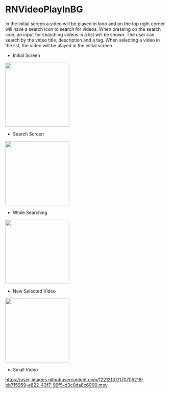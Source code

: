 # RNVideoPlayInBG
In the initial screen a video will be played in loop and on the top right corner will have a search icon to search for videos.
When pressing on the search icon, an input for searching videos in a list will be shown. The user can search by the video title, description and a tag. When selecting a video in the list, the video will be played in the initial screen.


- Initial Screen
<img width="200" src="https://user-images.githubusercontent.com/12212137/170703502-68886ab8-8f9d-43e2-9034-7ad10f21930b.png"/>

- Search Screen
<img width="200" src="https://user-images.githubusercontent.com/12212137/170703578-c6b082af-1bbd-4b7a-99ef-acf163a7cd92.png"/>

- While Searching
<img width="200" src="https://user-images.githubusercontent.com/12212137/170703744-98d8a678-990d-426f-94cf-05895a437765.png"/>

- New Selected Video
<img width="200" src="https://user-images.githubusercontent.com/12212137/170703790-62de1b90-0e39-4433-9606-84a97a7d2c61.png"/>
  
- Small Video

https://user-images.githubusercontent.com/12212137/170705218-bb715959-e822-43f7-99f5-d3c0da8c6900.mov


